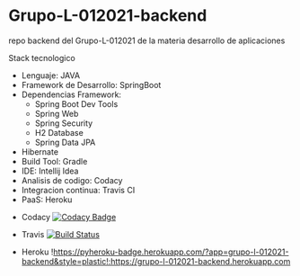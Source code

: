 # Grupo-L-012021-backend
repo backend del Grupo-L-012021 de la materia desarrollo de aplicaciones

Stack tecnologico
* Lenguaje: JAVA
* Framework de Desarrollo: SpringBoot
* Dependencias Framework:
     * Spring Boot Dev Tools
     * Spring Web
     * Spring Security
     * H2 Database
     * Spring Data JPA
* Hibernate
* Build Tool: Gradle
* IDE: Intellij Idea
* Analisis de codigo: Codacy
* Integracion continua: Travis CI
* PaaS: Heroku


- Codacy
[![Codacy Badge](https://app.codacy.com/project/badge/Grade/1058654d0a564a29a6cccb34542e65da)](https://www.codacy.com/gh/Salgadoema/Grupo-L-012021-backend/dashboard?utm_source=github.com&amp;utm_medium=referral&amp;utm_content=Salgadoema/Grupo-L-012021-backend&amp;utm_campaign=Badge_Grade)
- Travis
[![Build Status](https://travis-ci.org/Salgadoema/Grupo-L-012021-backend.svg?branch=main)](https://travis-ci.org/Salgadoema/Grupo-L-012021-backend)

- Heroku
!https://pyheroku-badge.herokuapp.com/?app=grupo-l-012021-backend&style=plastic!:https://grupo-l-012021-backend.herokuapp.com





